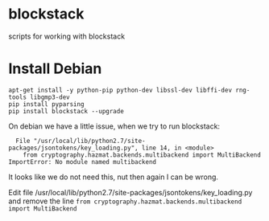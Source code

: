 # blockstack
scripts for working with blockstack


# Install Debian
```
apt-get install -y python-pip python-dev libssl-dev libffi-dev rng-tools libgmp3-dev
pip install pyparsing
pip install blockstack --upgrade
```

On debian we have a little issue, when we try to run blockstack:
```
  File "/usr/local/lib/python2.7/site-packages/jsontokens/key_loading.py", line 14, in <module>
    from cryptography.hazmat.backends.multibackend import MultiBackend
ImportError: No module named multibackend
```

It looks like we do not need this, nut then again I can be wrong.

Edit file /usr/local/lib/python2.7/site-packages/jsontokens/key_loading.py and remove the line
`from cryptography.hazmat.backends.multibackend import MultiBackend`

